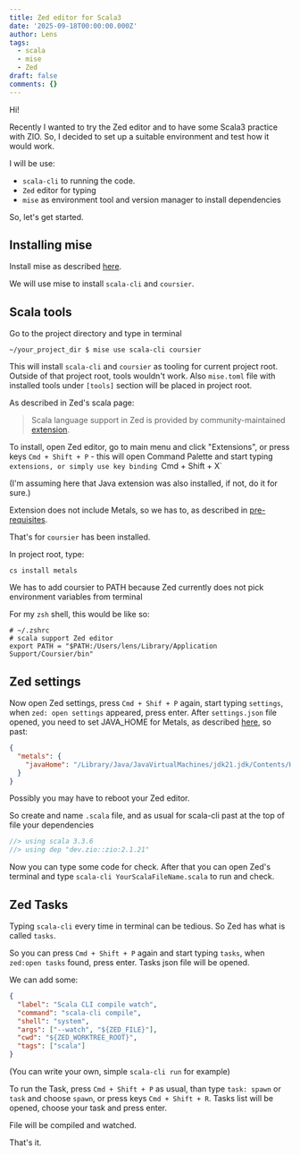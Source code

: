 ```yaml
---
title: Zed editor for Scala3
date: '2025-09-18T00:00:00.000Z'
author: Lens
tags:
  - scala
  - mise
  - Zed
draft: false
comments: {}
---
```

Hi! 

Recently I wanted to try the Zed editor and to have some Scala3 practice with ZIO. So, I decided to set up a suitable environment and test how it would work.

I will be use:

- `scala-cli` to running the code.
- `Zed` editor for typing
- `mise` as environment tool and version manager to install dependencies

So, let's get started.

## Installing mise

Install mise as described [here](https://mise.jdx.dev/getting-started.html#installing-mise-cli).

We will use mise to install `scala-cli` and `coursier`.

## Scala tools

Go to the project directory and type in terminal

```shell
~/your_project_dir $ mise use scala-cli coursier
```

This will install `scala-cli` and `coursier` as tooling for current project root. Outside of that project root, tools wouldn't work. Also `mise.toml` file with installed tools under `[tools]` section will be placed in project root.


As described in Zed's scala page:

> Scala language support in Zed is provided by community-maintained [extension](https://zed.dev/docs/languages/scala).


To install, open Zed editor, go to main menu and click "Extensions", or press keys `Cmd + Shift + P` - this will open Command Palette and start typing `extensions, or simply use key binding `Cmd + Shift + X`

(I'm assuming here that Java extension was also installed, if not, do it for sure.)


Extension does not include Metals, so we has to, as described in [pre-requisites](https://github.com/scalameta/metals-zed?tab=readme-ov-file#pre-requisites).

That's for `coursier` has been installed.

In project root, type:
```shell
cs install metals
```

We has to add coursier to PATH because Zed currently does not pick environment variables from terminal

For my `zsh` shell, this would be like so:

```
# ~/.zshrc
# scala support Zed editor
export PATH = "$PATH:/Users/lens/Library/Application Support/Coursier/bin"
```

## Zed settings

Now open Zed settings, press `Cmd + Shif + P` again, start typing `settings`, when `zed: open settings` appeared, press enter.
After `settings.json` file opened, you need to set JAVA_HOME for Metals, as described [here](https://scalameta.org/metals/docs/integrations/new-editor/#java-home-directory), so past:

```json
{
  "metals": {
    "javaHome": "/Library/Java/JavaVirtualMachines/jdk21.jdk/Contents/Home"
  }
}
```

Possibly you may have to reboot your Zed editor.

So create and name `.scala` file, and as usual for scala-cli past at the top of file your dependencies

```scala
//> using scala 3.3.6
//> using dep "dev.zio::zio:2.1.21"

```

Now you can type some code for check. After that you can open Zed's terminal and type `scala-cli YourScalaFileName.scala` to run and check.

## Zed Tasks

Typing `scala-cli` every time in terminal can be tedious. So Zed has what is called `tasks`.

So you can press `Cmd + Shift + P` again and start typing `tasks`, when `zed:open tasks` found, press enter. Tasks json file will be opened.

We can add some:

```json
{
  "label": "Scala CLI compile watch",
  "command": "scala-cli compile",
  "shell": "system",
  "args": ["--watch", "${ZED_FILE}"],
  "cwd": "${ZED_WORKTREE_ROOT}",
  "tags": ["scala"]
}
```
(You can write your own, simple `scala-cli run` for example)

To run the Task, press `Cmd + Shift + P` as usual, than type `task: spawn` or `task` and choose `spawn`, or press keys `Cmd + Shift + R`.
Tasks list will be opened, choose your task and press enter.

File will be compiled and watched.

That's it.
